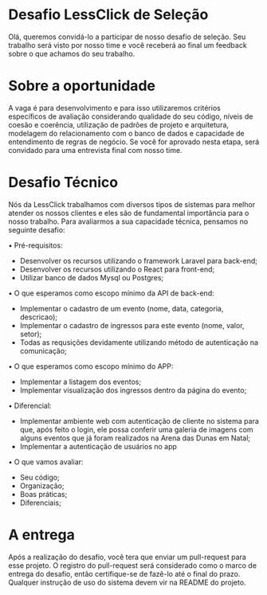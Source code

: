 # Desafio LessClick de Seleção

  Olá, queremos convidá-lo a participar de nosso desafio de seleção. Seu trabalho será visto por nosso time e você receberá ao final um feedback sobre o que achamos do seu trabalho.

# Sobre a oportunidade

  A vaga é para desenvolvimento e para isso utilizaremos critérios específicos de avaliação considerando qualidade do seu código, níveis de coesão e coerência, utilização de padrões de projeto e arquitetura, modelagem do relacionamento com o banco de dados e capacidade de entendimento de regras de negócio. Se você for aprovado nesta etapa, será convidado para uma entrevista final com nosso time.

# Desafio Técnico

  Nós da LessClick trabalhamos com diversos tipos de sistemas para melhor atender os nossos clientes e eles são de fundamental importância para o nosso trabalho. Para avaliarmos a sua capacidade técnica, pensamos no seguinte desafio:

• Pré-requisitos:
  * Desenvolver os recursos utilizando o framework Laravel para back-end;
  * Desenvolver os recursos utilizando o React para front-end;
  * Utilizar banco de dados Mysql ou Postgres;

• O que esperamos como escopo mínimo da API de back-end:
  * Implementar o cadastro de um evento (nome, data, categoria, descricao);
  * Implementar o cadastro de ingressos para este evento (nome, valor, setor);
  * Todas as requsições devidamente utilizando método de autenticação na comunicação;
  
• O que esperamos como escopo mínimo do APP:
  * Implementar a listagem dos eventos;
  * Implementar visualização dos ingressos dentro da página do evento;

• Diferencial:
  * Implementar ambiente web com autenticação de cliente no sistema para que, após feito o login, ele possa conferir uma galeria de imagens com alguns eventos que já foram realizados na Arena das Dunas em Natal;
  * Implementar a autenticação de usuários no app
 
• O que vamos avaliar:
  * Seu código;
  * Organização;
  * Boas práticas;
  * Diferenciais;

# A entrega 
  Após a realização do desafio, você tera que enviar um pull-request para esse projeto. O registro do pull-request será considerado como o marco de entrega do desafio, então certifique-se de fazê-lo até o final do prazo. Qualquer instrução de uso do sistema devem vir na README do projeto.
